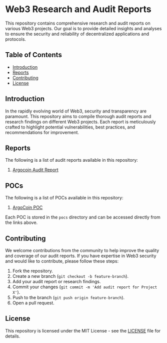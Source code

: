 # Web3 Research and Audit Reports

This repository contains comprehensive research and audit reports on various Web3 projects. Our goal is to provide detailed insights and analyses to ensure the security and reliability of decentralized applications and protocols.

## Table of Contents

- [Introduction](#introduction)
- [Reports](#reports)
- [Contributing](#contributing)
- [License](#license)

## Introduction

In the rapidly evolving world of Web3, security and transparency are paramount. This repository aims to compile thorough audit reports and research findings on different Web3 projects. Each report is meticulously crafted to highlight potential vulnerabilities, best practices, and recommendations for improvement.

## Reports

The following is a list of audit reports available in this repository:

1. [Argocoin Audit Report](reports/agc_audit.pdf)

## POCs
The following is a list of POCs available in this repository:
1. [ArgoCoin POC](pocs/ArgoCoin.t.sol)

Each POC is stored in the `pocs` directory and can be accessed directly from the links above.

## Contributing

We welcome contributions from the community to help improve the quality and coverage of our audit reports. If you have expertise in Web3 security and would like to contribute, please follow these steps:

1. Fork the repository.
2. Create a new branch (`git checkout -b feature-branch`).
3. Add your audit report or research findings.
4. Commit your changes (`git commit -m 'Add audit report for Project X'`).
5. Push to the branch (`git push origin feature-branch`).
6. Open a pull request.

## License

This repository is licensed under the MIT License - see the [LICENSE](LICENSE) file for details.
